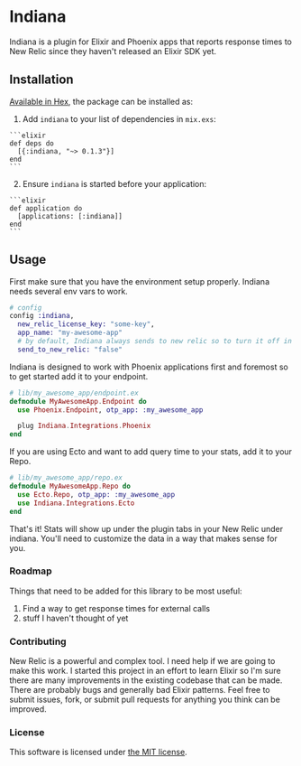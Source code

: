 # Indiana

Indiana is a plugin for Elixir and Phoenix apps that reports response times to New Relic since they haven't released an Elixir SDK yet.

## Installation

[Available in Hex](https://hex.pm/packages/indiana), the package can be installed as:

  1. Add `indiana` to your list of dependencies in `mix.exs`:

    ```elixir
    def deps do
      [{:indiana, "~> 0.1.3"}]
    end
    ```

  2. Ensure `indiana` is started before your application:

    ```elixir
    def application do
      [applications: [:indiana]]
    end
    ```

## Usage

First make sure that you have the environment setup properly. Indiana needs several env vars to work.

```elixir
# config
config :indiana,
  new_relic_license_key: "some-key",
  app_name: "my-awesome-app"
  # by default, Indiana always sends to new relic so to turn it off in dev.exs or test.exs
  send_to_new_relic: "false"
```

Indiana is designed to work with Phoenix applications first and foremost so to get started add it to your endpoint.

```elixir
# lib/my_awesome_app/endpoint.ex
defmodule MyAwesomeApp.Endpoint do
  use Phoenix.Endpoint, otp_app: :my_awesome_app

  plug Indiana.Integrations.Phoenix
end
```

If you are using Ecto and want to add query time to your stats, add it to your Repo.

```elixir
# lib/my_awesome_app/repo.ex
defmodule MyAwesomeApp.Repo do
  use Ecto.Repo, otp_app: :my_awesome_app
  use Indiana.Integrations.Ecto
end
```

That's it! Stats will show up under the plugin tabs in your New Relic under indiana. You'll need to customize the data in a way that makes sense for you.


### Roadmap

Things that need to be added for this library to be most useful:

  1. Find a way to get response times for external calls
  2. stuff I haven't thought of yet

### Contributing

New Relic is a powerful and complex tool. I need help if we are going to make this work. I started this project in an effort to learn Elixir so I'm sure there are many improvements in the existing codebase that can be made. There are probably bugs and generally bad Elixir patterns. Feel free to submit issues, fork, or submit pull requests for anything you think can be improved.

### License

This software is licensed under [the MIT license](LICENSE.md).
